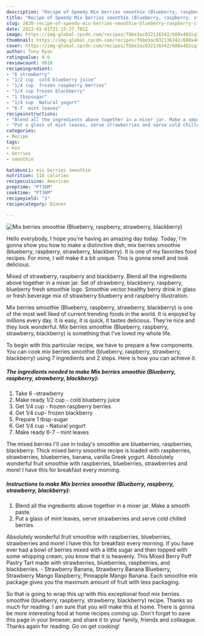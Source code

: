 ```yaml
---
description: "Recipe of Speedy Mix berries smoothie (Blueberry, raspberry, strawberry, blackberry)"
title: "Recipe of Speedy Mix berries smoothie (Blueberry, raspberry, strawberry, blackberry)"
slug: 2630-recipe-of-speedy-mix-berries-smoothie-blueberry-raspberry-strawberry-blackberry
date: 2022-02-01T21:15:27.701Z
image: https://img-global.cpcdn.com/recipes/fbbe3ac032136342/680x482cq70/mix-berries-smoothie-blueberry-raspberry-strawberry-blackberry-recipe-main-photo.jpg
thumbnail: https://img-global.cpcdn.com/recipes/fbbe3ac032136342/680x482cq70/mix-berries-smoothie-blueberry-raspberry-strawberry-blackberry-recipe-main-photo.jpg
cover: https://img-global.cpcdn.com/recipes/fbbe3ac032136342/680x482cq70/mix-berries-smoothie-blueberry-raspberry-strawberry-blackberry-recipe-main-photo.jpg
author: Tony Ryan
ratingvalue: 4.6
reviewcount: 9918
recipeingredient:
- "6 strawberry"
- "1/2 cup  cold blueberry juice"
- "1/4 cup  frozen raspberry berries"
- "1/4 cup frozen blackberry"
- "1 tbspsugar"
- "1/4 cup  Natural yogurt"
- "6-7  mint leaves"
recipeinstructions:
- "Blend all the ingredients above together in a mixer jar. Make a smooth paste."
- "Put a glass of mint leaves, serve strawberries and serve cold chilled berries."
categories:
- Recipe
tags:
- mix
- berries
- smoothie

katakunci: mix berries smoothie 
nutrition: 118 calories
recipecuisine: American
preptime: "PT36M"
cooktime: "PT36M"
recipeyield: "3"
recipecategory: Dinner

---
```



![Mix berries smoothie (Blueberry, raspberry, strawberry, blackberry)](https://img-global.cpcdn.com/recipes/fbbe3ac032136342/680x482cq70/mix-berries-smoothie-blueberry-raspberry-strawberry-blackberry-recipe-main-photo.jpg)

Hello everybody, I hope you're having an amazing day today. Today, I'm gonna show you how to make a distinctive dish, mix berries smoothie (blueberry, raspberry, strawberry, blackberry). It is one of my favorites food recipes. For mine, I will make it a bit unique. This is gonna smell and look delicious.

Mixed of strawberry, raspberry and blackberry. Blend all the ingredients above together in a mixer jar. Set of strawberry, blackberry, raspberry, blueberry fresh smoothie logo. Smoothie vector healthy berry drink in glass or fresh beverage mix of strawberry blueberry and raspberry illustration.

Mix berries smoothie (Blueberry, raspberry, strawberry, blackberry) is one of the most well liked of current trending foods in the world. It is enjoyed by millions every day. It is easy, it is quick, it tastes delicious. They're nice and they look wonderful. Mix berries smoothie (Blueberry, raspberry, strawberry, blackberry) is something that I've loved my whole life.


To begin with this particular recipe, we have to prepare a few components. You can cook mix berries smoothie (blueberry, raspberry, strawberry, blackberry) using 7 ingredients and 2 steps. Here is how you can achieve it.

<!--inarticleads1-->

##### The ingredients needed to make Mix berries smoothie (Blueberry, raspberry, strawberry, blackberry):

1. Take 6 -strawberry
1. Make ready 1/2 cup - cold blueberry juice
1. Get 1/4 cup - frozen raspberry berries
1. Get 1/4 cup- frozen blackberry
1. Prepare 1 tbsp-sugar
1. Get 1/4 cup - Natural yogurt
1. Make ready 6-7 - mint leaves


The mixed berries I&#39;ll use in today&#39;s smoothie are blueberries, raspberries, blackberry. Thick mixed berry smoothie recipe is loaded with raspberries, strawberries, blueberries, banana, vanilla Greek yogurt. Absolutely wonderful fruit smoothie with raspberries, blueberries, strawberries and more! I have this for breakfast every morning. 

<!--inarticleads2-->

##### Instructions to make Mix berries smoothie (Blueberry, raspberry, strawberry, blackberry):

1. Blend all the ingredients above together in a mixer jar. Make a smooth paste.
1. Put a glass of mint leaves, serve strawberries and serve cold chilled berries.


Absolutely wonderful fruit smoothie with raspberries, blueberries, strawberries and more! I have this for breakfast every morning. If you have ever had a bowl of berries mixed with a little sugar and then topped with some whipping cream, you know that it is heavenly. This Mixed Berry Puff Pastry Tart made with strawberries, blueberries, raspberries, and blackberries. - Strawberry Banana, Strawberry Banana Blueberry, Strawberry Mango Raspberry, Pineapple Mango Banana. Each smoothie mix package gives you the maximum amount of fruit with less packaging. 

So that is going to wrap this up with this exceptional food mix berries smoothie (blueberry, raspberry, strawberry, blackberry) recipe. Thanks so much for reading. I am sure that you will make this at home. There is gonna be more interesting food at home recipes coming up. Don't forget to save this page in your browser, and share it to your family, friends and colleague. Thanks again for reading. Go on get cooking!
